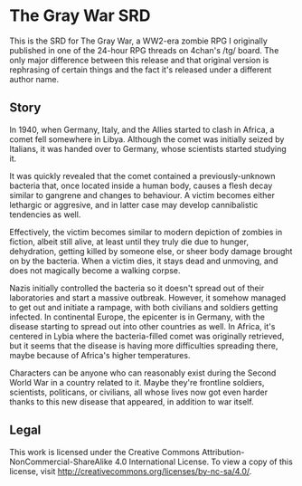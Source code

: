 # The Gray War SRD
This is the SRD for The Gray War, a WW2-era zombie RPG I originally published in one of the 24-hour RPG threads on 4chan's /tg/ board. The only major difference between this release and that original version is rephrasing of certain things and the fact it's released under a different author name.

## Story
In 1940, when Germany, Italy, and the Allies started to clash in Africa, a comet fell somewhere in Libya. Although the comet was initially seized by Italians, it was handed over to Germany, whose scientists started studying it.

It was quickly revealed that the comet contained a previously-unknown bacteria that, once located inside a human body, causes a flesh decay similar to gangrene and changes to behaviour. A victim becomes either lethargic or aggresive, and in latter case may develop cannibalistic tendencies as well.

Effectively, the victim becomes similar to modern depiction of zombies in fiction, albeit still alive, at least until they truly die due to hunger, dehydration, getting killed by someone else, or sheer body damage brought on by the bacteria. When a victim dies, it stays dead and unmoving, and does not magically become a walking corpse.

Nazis initially controlled the bacteria so it doesn't spread out of their laboratories and start a massive outbreak. However, it somehow managed to get out and initiate a rampage, with both civilians and soldiers getting infected. In continental Europe, the epicenter is in Germany, with the disease starting to spread out into other countries as well. In Africa, it's centered in Lybia where the bacteria-filled comet was originally retrieved, but it seems that the disease is having more difficulties spreading there, maybe because of Africa's higher temperatures.

Characters can be anyone who can reasonably exist during the Second World War in a country related to it. Maybe they're frontline soldiers, scientists, politicans, or civilians, all whose lives now got even harder thanks to this new disease that appeared, in addition to war itself.

## Legal
This work is licensed under the Creative Commons Attribution-NonCommercial-ShareAlike 4.0 International License. To view a copy of this license, visit
http://creativecommons.org/licenses/by-nc-sa/4.0/.
